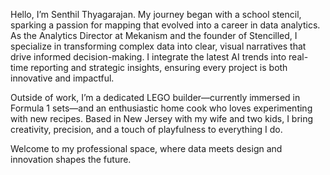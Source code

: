 
Hello, I’m Senthil Thyagarajan. My journey began with a school stencil, sparking a passion for mapping that evolved into a career in data analytics. As the Analytics Director at Mekanism and the founder of Stencilled, I specialize in transforming complex data into clear, visual narratives that drive informed decision-making. I integrate the latest AI trends into real-time reporting and strategic insights, ensuring every project is both innovative and impactful.

Outside of work, I’m a dedicated LEGO builder—currently immersed in Formula 1 sets—and an enthusiastic home cook who loves experimenting with new recipes. Based in New Jersey with my wife and two kids, I bring creativity, precision, and a touch of playfulness to everything I do.

Welcome to my professional space, where data meets design and innovation shapes the future.

